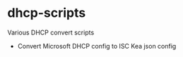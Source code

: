 # dhcp-scripts
Various DHCP convert scripts

* Convert Microsoft DHCP config to ISC Kea json config

